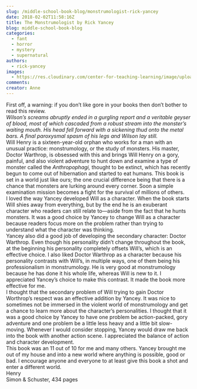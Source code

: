 ```yaml
---
slug: /middle-school-book-blog/monstrumologist-rick-yancey
date: 2018-02-02T11:58:16Z
title: The Monstrumologist by Rick Yancey
blog: middle-school-book-blog
categories:
  - fant
  - horror
  - mystery
  - supernatural
authors:
  - rick-yancey
images:
  - https://res.cloudinary.com/center-for-teaching-learning/image/upload/v1637511821/The-Monstrumologist-200x300.jpg.jpg
comments:
creator: Anne
---
```


 First off, a warning: if you don’t like gore in your books then don’t bother to read this review.<br /><em>Wilson’s screams abruptly ended in a gurgling report and a veritable geyser of blood, most of which cascaded from a robust stream into the monster’s waiting mouth. His head fell forward with a sickening thud onto the metal bars. A final paroxysmal spasm of his legs and Wilson lay still.</em><br />Will Henry is a sixteen-year-old orphan who works for a man with an unusual practice: monstrumology, or the study of monsters. His master, Doctor Warthrop, is obsessed with this and brings Will Henry on a gory, painful, and also violent adventure to hunt down and examine a type of monster called the <em>Anthropophagi,</em> thought to be extinct, which has recently begun to come out of hibernation and started to eat humans. This book is set in a world just like ours; the one crucial difference being that there is a chance that monsters are lurking around every corner. Soon a simple examination mission becomes a fight for the survival of millions of others.<br />I loved the way Yancey developed Will as a character. When the book starts Will shies away from everything, but by the end he is an exuberant character who readers can still relate to—aside from the fact that he hunts monsters. It was a good choice by Yancey to change Will as a character because readers focus more on the problem rather than trying to understand what the character was thinking.<br />Yancey also did a good job of developing the secondary character: Doctor Warthrop. Even though his personality didn’t change throughout the book, at the beginning his personality completely offsets Will’s, which is an effective choice. I also liked Doctor Warthrop as a character because his personality contrasts with Will’s, in multiple ways, one of them being his professionalism in monstrumology. He is very good at monstrumology because he has done it his whole life, whereas Will is new to it. I appreciated Yancey’s choice to make this contrast. It made the book more effective for me.<br />I thought that the secondary problem of Will trying to gain Doctor Worthrop’s respect was an effective addition by Yancey. It was nice to sometimes not be immersed in the violent world of monstrumology and get a chance to learn more about the character’s personalities. I thought that it was a good choice by Yancey to have one problem be action-packed, gory adventure and one problem be a little less heavy and a little bit slow-moving. Whenever I would consider stopping, Yancey would draw me back into the book with another action scene. I appreciated the balance of action and character development.<br />This book was an 11 out of 10 for me and many others. Yancey brought me out of my house and into a new world where anything is possible, good or bad. I encourage anyone and everyone to at least give this book a shot and enter a different world.<br />Henry<br />Simon &amp; Schuster, 434 pages
